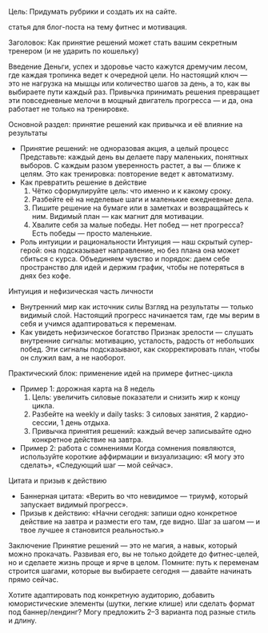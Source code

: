 Цель: Придумать рубрики и создать их на сайте.

статья для блог-поста на тему фитнес и мотивация.

Заголовок: Как принятие решений может стать вашим секретным тренером (и не ударить по кошельку)

Введение
Деньги, успех и здоровье часто кажутся дремучим лесом, где каждая тропинка ведет к очередной цели. Но настоящий ключ — это не нагрузка на мышцы или количество шагов за день, а то, как вы выбираете пути каждый раз. Привычка принимать решения превращает эти повседневные мелочи в мощный двигатель прогресса — и да, она работает не только на тренировке.

Основной раздел: принятие решений как привычка и её влияние на результаты
- Принятие решений: не одноразовая акция, а целый процесс
  Представьте: каждый день вы делаете пару маленьких, понятных выборов. С каждым разом уверенность растет, а вы — ближе к целям. Это как тренировка: повторение ведет к автоматизму.
- Как превратить решение в действие
  1) Чётко сформулируйте цель: что именно и к какому сроку.
  2) Разбейте её на неделевые шаги и маленькие ежедневные дела.
  3) Пишите решение на бумаге или в заметках и возвращайтесь к ним. Видимый план — как магнит для мотивации.
  4) Хвалите себя за малые победы. Нет побед — нет прогресса? Есть победы — просто маленькие.
- Роль интуиции и рациональности
  Интуиция — наш скрытый супер-герой: она подсказывает направление, но без плана она может сбиться с курса. Объединяем чувство и порядок: даем себе пространство для идей и держим график, чтобы не потеряться в днях без кофе.

Интуиция и нефизическая часть личности
- Внутренний мир как источник силы
  Взгляд на результаты — только видимый слой. Настоящий прогресс начинается там, где мы верим в себя и учимся адаптироваться к переменам.
- Как увидеть нефизическое богатство
  Признак зрелости — слушать внутренние сигналы: мотивацию, усталость, радость от небольших побед. Эти сигналы подсказывают, как скорректировать план, чтобы он служил вам, а не наоборот.

Практический блок: применение идей на примере фитнес-цикла
- Пример 1: дорожная карта на 8 недель
  1) Цель: увеличить силовые показатели и снизить жир к концу цикла.
  2) Разбейте на weekly и daily tasks: 3 силовых занятия, 2 кардио-сессии, 1 день отдыха.
  3) Привычка принятия решений: каждый вечер записывайте одно конкретное действие на завтра.
- Пример 2: работа с сомнениями
  Когда сомнения появляются, используйте короткие аффирмации и визуализацию: «Я могу это сделать», «Следующий шаг — мой сейчас».

Цитата и призыв к действию
- Баннерная цитата: «Верить во что невидимое — триумф, который запускает видимый прогресс».
- Призыв к действию: «Начни сегодня: запиши одно конкретное действие на завтра и размести его там, где видно. Шаг за шагом — и твое лучшее я становится реальностью.»

Заключение
Принятие решений — это не магия, а навык, который можно прокачать. Развивая его, вы не только дойдете до фитнес-целей, но и сделаете жизнь проще и ярче в целом. Помните: путь к переменам строится шагами, которые вы выбираете сегодня — давайте начинать прямо сейчас.

Хотите адаптировать под конкретную аудиторию, добавить юмористические элементы (шутки, легкие клише) или сделать формат под баннер/лендинг? Могу предложить 2–3 варианта под разные стиль и длину.
